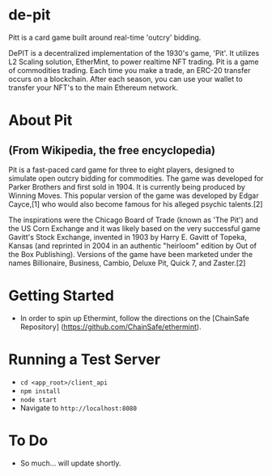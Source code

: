 # de-pit
Pitt is a card game built around real-time 'outcry' bidding.  

DePIT is a decentralized implementation of the 1930's game, 'Pit'. It utilizes L2 Scaling solution, EtherMint, to power realtime NFT trading. Pit is a game of commodities trading. Each time you make a trade, an ERC-20 transfer occurs on a blockchain. After each season, you can use your wallet to transfer your NFT's to the main Ethereum network.

# About Pit

## (From Wikipedia, the free encyclopedia)

Pit is a fast-paced card game for three to eight players, designed to simulate open outcry bidding for commodities. The game was developed for Parker Brothers and first sold in 1904. It is currently being produced by Winning Moves. This popular version of the game was developed by Edgar Cayce,[1] who would also become famous for his alleged psychic talents.[2]

The inspirations were the Chicago Board of Trade (known as 'The Pit') and the US Corn Exchange and it was likely based on the very successful game Gavitt's Stock Exchange, invented in 1903 by Harry E. Gavitt of Topeka, Kansas (and reprinted in 2004 in an authentic "heirloom" edition by Out of the Box Publishing). Versions of the game have been marketed under the names Billionaire, Business, Cambio, Deluxe Pit, Quick 7, and Zaster.[2]

# Getting Started

* In order to spin up Ethermint, follow the directions on the [ChainSafe
Repository] (https://github.com/ChainSafe/ethermint).

# Running a Test Server

* `cd <app_root>/client_api`
* `npm install`
* `node start`
* Navigate to `http://localhost:8080`

# To Do

- So much... will update shortly.
